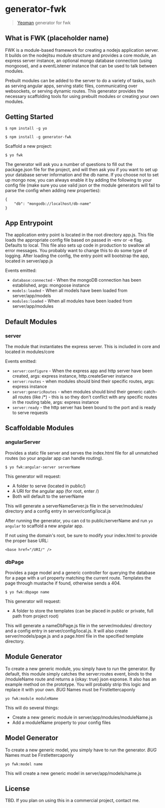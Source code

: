 # generator-fwk

> [Yeoman](http://yeoman.io) generator for fwk

## What is FWK (placeholder name)
FWK is a module-based framework for creating a nodejs application server.  It builds on the nodejitsu module structure and provides a core module, an express server instance,  an optional mongo database connection (using mongoose), and a eventListener instance that can be used to talk between modules.

Prebuilt modules can be added to the server to do a variety of tasks, such as serving angular apps, serving static files, communicating over websockets, or serving dynamic routes.  This generator provides the necessary scaffolding tools for using prebuilt modules or creating your own modules.

## Getting Started

```
$ npm install -g yo
```
```
$ npm install -g generator-fwk
```

Scaffold a new project:

```
$ yo fwk
```

The generator will ask you a number of questions to fill out the package.json file for the project, and will then ask you if you want to set up your database server information and the db name.  If you choose not to set up mongo now, you can always enable it by adding the following to your config file (make sure you use valid json or the module generators will fail to parse the config when adding new properties):

```
{
	"db": "mongodb://localhost/db-name"
}
```

## App Entrypoint

The application entry point is located in the root directory app.js.  This file loads the appropriate config file based on passed in -env or -e flag.  Defaults to local.  This file also sets up code in production to swallow all error messages.  You probably want to change this to do some type of logging.  After loading the config, the entry point will bootstrap the app, located in server/app.js

Events emitted:
  * ``database:connected`` - When the mongoDB connection has been established, args: mongoose instance
  * ``models:loaded`` - When all models have been loaded from server/app/models
  * ``modules:loaded`` - When all modules have been loaded from server/app/modules


## Default Modules

### server

The module that instantiates the express server.  This is included in core and located in modules/core

Events emitted:
  * ``server:configure`` - When the express app and http server have been created, args: express instance, http.createServer instance
  * ``server:routes`` - when modules should bind their specific routes, args: express instance
  * ``server:genericRoutes`` - when modules should bind their generic catch-all routes (like /*) - this is so they don't conflict with any specific routes in the routing table, args: express instance
  * ``server:ready`` - the http server has been bound to the port and is ready to serve requests

## Scaffoldable Modules

### angularServer

Provides a static file server and serves the index.html file for all unmatched routes (so your angular app can handle routing).

```
$ yo fwk:angular-server serverName
```

This generator will request:
  * A folder to serve (located in public/)
  * A URI for the angular app (for root, enter /)
  * Both will default to the serverName

This will generate a serverNameServer.js file in the server/modules/ directory and a config entry in server/config/local.js

After running the generator, you can cd to public/serverName and run ```yo angular``` to scaffold a new angular app.

If not using the domain's root, be sure to modify your index.html to provide the proper base URL:
```
<base href="/URI/" />
```

### dbPage

Provides a page model and a generic controller for querying the database for a page with a url property matching the current route.  Templates the page through mustache if found, otherwise sends a 404.

```
$ yo fwk:dbpage name
```

This generator will request:
  * A folder to store the templates (can be placed in public or private, full path from project root)

This will generate a nameDbPage.js file in the server/modules/ directory and a config entry in server/config/local.js.  It will also create server/models/page.js and a page.html file in the specified template directory.


## Module Generator

To create a new generic module, you simply have to run the generator.  By default, this module simply catches the server:routes event, binds to the /moduleName route and returns a {okay: true} json esponse.  It also has an example method on the prototype.  You will probably strip this logic and replace it with your own.  *BUG* Names must be Firstlettercaponly

```
yo fwk:module moduleName
```

This will do several things:
  * Create a new generic module in server/app/modules/moduleName.js
  * Add a moduleName property to your config files



## Model Generator

To create a new generic model, you simply have to run the generator.  *BUG* Names must be Firstlettercaponly

```
yo fwk:model name
```

This will create a new generic model in server/app/models/name.js



## License
TBD.  If you plan on using this in a commercial project, contact me.
